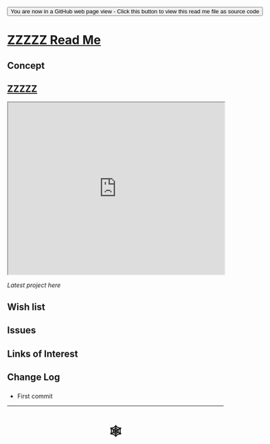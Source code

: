 <span style=display:none; >[You are now in a GitHub source code view - click this link to view Read Me file as a web page](http://www.ladybug.tools/spider/index.html#xxxxx/README.md "View file as a web page." ) </span>

<div><input type=button onclick="window.location.href='https://github.com/ladybug-tools/spider/tree/master/xxxxx/README.md'"
value="You are now in a GitHub web page view - Click this button to view this read me file as source code" ><div>

# [ZZZZZ Read Me]( #xxxxx/README.md )


## Concept


## [ZZZZZ]( http://www.ladybug.tools/spider/xxxxx/index.html )

<iframe class=iframeReadMe src=http://www.ladybug.tools/spider/xxxxx/index.html width=100% height=400px >Iframes are not displayed on github.com</iframe>

_Latest project here_


## Wish list


## Issues



## Links of Interest



## Change Log

###

* First commit


***

# <center title="hello!" ><a href=javascript:window.scrollTo(0,0); style=text-decoration:none; > &#x1f578; </a></center>



